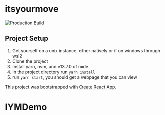 # itsyourmove

![Production Build](https://github.com/IYM-2021/raam-webapp/workflows/Production%20Build/badge.svg)

## Project Setup
1. Get yourself on a unix instance, either natively or if on windows through wsl2
2. Clone the project
3. Install yarn, nvm, and v13.7.0 of node
4. In the project directory run `yarn install`
5. run `yarn start`, you should get a webpage that you can view

This project was bootstrapped with [Create React App](https://github.com/facebook/create-react-app).
# IYMDemo
